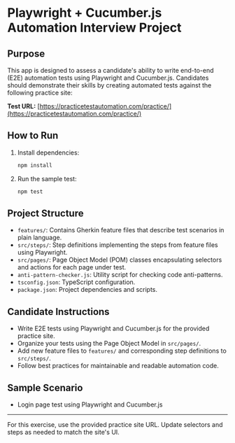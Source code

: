 # Playwright + Cucumber.js Automation Interview Project

## Purpose
This app is designed to assess a candidate's ability to write end-to-end (E2E) automation tests using Playwright and Cucumber.js. Candidates should demonstrate their skills by creating automated tests against the following practice site:

**Test URL:** [https://practicetestautomation.com/practice/](https://practicetestautomation.com/practice/)

## How to Run

1. Install dependencies:
   ```sh
   npm install
   ```
2. Run the sample test:
   ```sh
   npm test
   ```

## Project Structure
- `features/`: Contains Gherkin feature files that describe test scenarios in plain language.
- `src/steps/`: Step definitions implementing the steps from feature files using Playwright.
- `src/pages/`: Page Object Model (POM) classes encapsulating selectors and actions for each page under test.
- `anti-pattern-checker.js`: Utility script for checking code anti-patterns.
- `tsconfig.json`: TypeScript configuration.
- `package.json`: Project dependencies and scripts.

## Candidate Instructions
- Write E2E tests using Playwright and Cucumber.js for the provided practice site.
- Organize your tests using the Page Object Model in `src/pages/`.
- Add new feature files to `features/` and corresponding step definitions to `src/steps/`.
- Follow best practices for maintainable and readable automation code.

## Sample Scenario
- Login page test using Playwright and Cucumber.js

---
For this exercise, use the provided practice site URL. Update selectors and steps as needed to match the site's UI.
